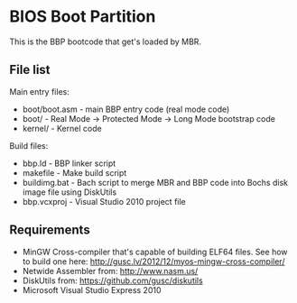 BIOS Boot Partition
===================

This is the BBP bootcode that get's loaded by MBR.

File list
---------

Main entry files:
* boot/boot.asm - main BBP entry code (real mode code)
* boot/ - Real Mode -> Protected Mode -> Long Mode bootstrap code
* kernel/ - Kernel code

Build files:
* bbp.ld - BBP linker script
* makefile - Make build script
* buildimg.bat - Bach script to merge MBR and BBP code into Bochs disk image file using DiskUtils
* bbp.vcxproj - Visual Studio 2010 project file


Requirements
------------

* MinGW Cross-compiler that's capable of building ELF64 files. See how to build one here: http://gusc.lv/2012/12/myos-mingw-cross-compiler/
* Netwide Assembler from: http://www.nasm.us/
* DiskUtils from: https://github.com/gusc/diskutils
* Microsoft Visual Studio Express 2010

